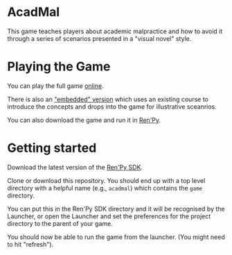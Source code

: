 # AcadMal
This game teaches players about academic malpractice and how to avoid it through a series of scenarios presented in a "visual novel" style.

# Playing the Game

You can play the full game [online](https://frederikse.itch.io/academic-malpractice).

There is also an ["embedded" version](https://eigenedateien.github.io/personalpages.manchester.ac.uk/staff/stuart.anderson/projects/eps_malpractice_courses/writing/index.html) which uses an existing course to introduce the concepts and drops into the game for illustrative sceanrios.

You can also download the game and run it in [Ren'Py](https://www.renpy.org).

# Getting started

Download the latest version of the [Ren'Py SDK](https://www.renpy.org/latest.html).

Clone or download this repository. You should end up with a top level directory with a helpful name (e.g., `acadmal`) which contains the `game` directory.

You can put this in the Ren'Py SDK directory and it will be recognised by the Launcher, or open the Launcher and set the preferences for the project directory to the parent of your game.

You should now be able to run the game from the launcher. (You might need to hit "refresh").
